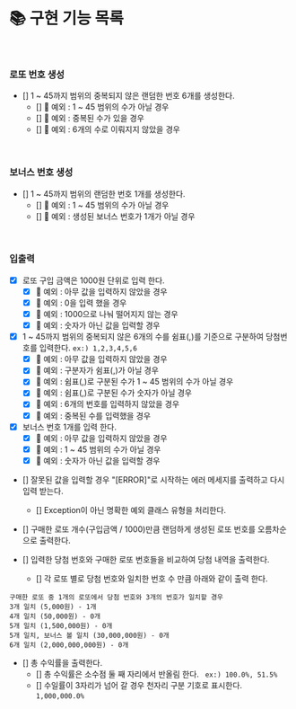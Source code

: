 # 📚 구현 기능 목록
<br>

### 로또 번호 생성
- [] 1 ~ 45까지 범위의 중복되지 않은 랜덤한 번호 6개를 생성한다.
  - [] 🚫 예외 : 1 ~ 45 범위의 수가 아닐 경우
  - [] 🚫 예외 : 중복된 수가 있을 경우
  - [] 🚫 예외 : 6개의 수로 이뤄지지 않았을 경우

<br>

### 보너스 번호 생성
- [] 1 ~ 45까지 범위의 랜덤한 번호 1개를 생성한다.
  - [] 🚫 예외 : 1 ~ 45 범위의 수가 아닐 경우
  - [] 🚫 예외 : 생성된 보너스 번호가 1개가 아닐 경우

<br>

### 입출력
- [x] 로또 구입 금액은 1000원 단위로 입력 한다.
  - [x] 🚫 예외 : 아무 값을 입력하지 않았을 경우
  - [x] 🚫 예외 : 0을 입력 했을 경우
  - [x] 🚫 예외 : 1000으로 나눠 떨어지지 않는 경우
  - [x] 🚫 예외 : 숫자가 아닌 값을 입력할 경우

- [x] 1 ~ 45까지 범위의 중복되지 않은 6개의 수를 쉼표(,)를 기준으로 구분하여 당첨번호를 입력한다. ```ex:) 1,2,3,4,5,6```
  - [x] 🚫 예외 : 아무 값을 입력하지 않았을 경우
  - [x] 🚫 예외 : 구분자가 쉼표(,)가 아닐 경우
  - [x] 🚫 예외 : 쉼표(,)로 구분된 수가 1 ~ 45 범위의 수가 아닐 경우
  - [x] 🚫 예외 : 쉼표(,)로 구분된 수가 숫자가 아닐 경우
  - [x] 🚫 예외 : 6개의 번호를 입력하지 않았을 경우
  - [x] 🚫 예외 : 중복된 수를 입력했을 경우

- [x] 보너스 번호 1개를 입력 한다. 
  - [x] 🚫 예외 : 아무 값을 입력하지 않았을 경우
  - [x] 🚫 예외 : 1 ~ 45 범위의 수가 아닐 경우
  - [x] 🚫 예외 : 숫자가 아닌 값을 입력할 경우

- [] 잘못된 값을 입력할 경우 "[ERROR]"로 시작하는 에러 메세지를 출력하고 다시 입력 받는다.
  - [] Exception이 아닌 명확한 예외 클래스 유형을 처리한다.

- [] 구매한 로또 개수(구입금액 / 1000)만큼 랜덤하게 생성된 로또 번호를 오름차순으로 출력한다.
- [] 입력한 당첨 번호와 구매한 로또 번호들을 비교하여 당첨 내역을 출력한다.
  - [] 각 로또 별로 당첨 번호와 일치한 번호 수 만큼 아래와 같이 출력 한다.
```agsl
구매한 로또 중 1개의 로또에서 당첨 번호와 3개의 번호가 일치할 경우
3개 일치 (5,000원) - 1개
4개 일치 (50,000원) - 0개
5개 일치 (1,500,000원) - 0개
5개 일치, 보너스 볼 일치 (30,000,000원) - 0개
6개 일치 (2,000,000,000원) - 0개
```
- [] 총 수익률을 출력한다.
  - [] 총 수익률은 소수점 둘 째 자리에서 반올림 한다. ``` ex:) 100.0%, 51.5%```
  - [] 수일률이 3자리가 넘어 갈 경우 천자리 구분 기호로 표시한다. ```1,000,000.0%```